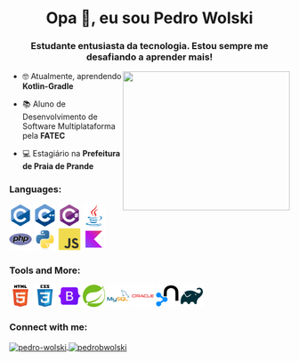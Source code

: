 <h1 align="center">Opa 👋, eu sou Pedro Wolski</h1>
<h3 align="center">Estudante entusiasta da tecnologia. Estou sempre me desafiando a aprender mais!</h3>
<img align="right" width="300" height="250" src="https://i.pinimg.com/originals/e4/26/70/e426702edf874b181aced1e2fa5c6cde.gif">


- 🤓 Atualmente, aprendendo **Kotlin-Gradle**

- 📚 Aluno de Desenvolvimento de Software Multiplataforma pela **FATEC**

- 💻 Estagiário na **Prefeitura de Praia de Prande**

<div>
  <h3 align="left">Languages:</h3>
  <p align="left">
  <img src="https://raw.githubusercontent.com/devicons/devicon/master/icons/c/c-original.svg" alt="c" width="40" height="40"/>
  <img src="https://raw.githubusercontent.com/devicons/devicon/master/icons/cplusplus/cplusplus-original.svg" alt="cplusplus" width="40" height="40"/>
  <img src="https://raw.githubusercontent.com/devicons/devicon/master/icons/csharp/csharp-original.svg" alt="csharp" width="40" height="40"/>
  <img src="https://raw.githubusercontent.com/devicons/devicon/master/icons/java/java-original.svg" alt="java" width="40" height="40"/>
  <img src="https://raw.githubusercontent.com/devicons/devicon/master/icons/php/php-original.svg" alt="php" width="40" height="40"/>
  <img src="https://raw.githubusercontent.com/devicons/devicon/master/icons/python/python-original.svg" alt="python" width="40" height="40"/>
  <img src="https://raw.githubusercontent.com/devicons/devicon/master/icons/javascript/javascript-original.svg" alt="python" width="40" height="40"/>
  <img src="https://raw.githubusercontent.com/devicons/devicon/master/icons/kotlin/kotlin-original.svg" alt="kotlin" width="40" height="40"/>
  </p>
</div>

<div>
  <h3 align="left">Tools and More:</h3>
  <p align="left">
  <img src="https://raw.githubusercontent.com/devicons/devicon/master/icons/html5/html5-original-wordmark.svg" alt="html5" width="40" height="40"/>
  <img src="https://raw.githubusercontent.com/devicons/devicon/master/icons/css3/css3-original-wordmark.svg" alt="css3" width="40" height="40"/>
  <img src="https://raw.githubusercontent.com/devicons/devicon/master/icons/bootstrap/bootstrap-original.svg" alt="bootstrap" width="40" height="40"/>
  <img src="https://raw.githubusercontent.com/devicons/devicon/master/icons/spring/spring-original.svg" alt="spring" width="40" height="40"/>
  <img src="https://raw.githubusercontent.com/devicons/devicon/master/icons/mysql/mysql-original-wordmark.svg" alt="mysql" width="40" height="40"/>
  <img src="https://raw.githubusercontent.com/devicons/devicon/master/icons/oracle/oracle-original.svg" alt="oracle" width="40" height="40"/>
  <img src="https://raw.githubusercontent.com/devicons/devicon/master/icons/neo4j/neo4j-original.svg" alt="neo4j" width="40" height="40"/>
  <img src="https://raw.githubusercontent.com/devicons/devicon/master/icons/gradle/gradle-original.svg" alt="gradle" width="40" height="40"/>
  </p>
</div>

<div>
  <h3 align="left">Connect with me:</h3>
  <p align="left">
  <a href="https://linkedin.com/in/pedro-wolski" target="_blank">
    <img align="center" src="https://raw.githubusercontent.com/rahuldkjain/github-profile-readme-generator/master/src/images/icons/Social/linked-in-alt.svg" alt="pedro-wolski" height="30" width="40" />
  </a>
  <a href="https://instagram.com/iampdrin" target="blank">
    <img align="center" src="https://raw.githubusercontent.com/rahuldkjain/github-profile-readme-generator/master/src/images/icons/Social/instagram.svg" alt="pedrobwolski" height="30" width="40" />
  </a>
</div>



